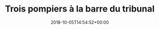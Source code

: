 ---
isIndex: false
title: Trois pompiers à la barre du tribunal
date: 2018-10-05T14:54:52+00:00
concerned:
  - margot-pugliese
press:
  title: L’Est Républicain
  url: https://www.estrepublicain.fr/edition-de-vesoul-haute-saone/2018/10/05/trois-pompiers-a-la-barre-du-tribunal
---